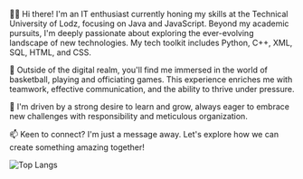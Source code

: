 👨‍💻 Hi there! I'm an IT enthusiast currently honing my skills at the Technical University of Lodz, focusing on Java and JavaScript. Beyond my academic pursuits, I'm deeply passionate about exploring the ever-evolving landscape of new technologies. My tech toolkit includes Python, C++, XML, SQL, HTML, and CSS.

🏀 Outside of the digital realm, you'll find me immersed in the world of basketball, playing and officiating games. This experience enriches me with teamwork, effective communication, and the ability to thrive under pressure.

🌱 I'm driven by a strong desire to learn and grow, always eager to embrace new challenges with responsibility and meticulous organization.

📫 Keen to connect? I'm just a message away. Let's explore how we can create something amazing together!

![Top Langs](https://github-readme-stats.vercel.app/api/top-langs/?username=hare32&theme=light&layout=compact)



<!---
hare32/hare32 is a ✨ special ✨ repository because its `README.md` (this file) appears on your GitHub profile.
You can click the Preview link to take a look at your changes.
--->
